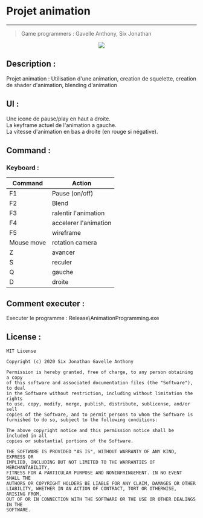 # Projet animation

-----

> Game programmers :
> Gavelle Anthony,
> Six Jonathan

<div style="text-align:center">
    <img src="screenshot/rendu.gif"/>
</div>

## Description :
Projet animation : Utilisation d'une animation, creation de squelette, creation de shader d'animation, blending d'animation

## UI :
Une icone de pause/play en haut a droite.  
La keyframe actuel de l'animation a gauche.  
La vitesse d'animation en bas a droite (en rouge si négative).

## Command :
### Keyboard :
Command         | Action
-------------   | -------------
F1              | Pause (on/off)
F2              | Blend
F3              | ralentir l'animation
F4              | accelerer l'animation
F5              | wireframe
Mouse move      | rotation camera
Z               | avancer
S               | reculer
Q               | gauche
D               | droite

## Comment executer : 
Executer le programme : Release\AnimationProgramming.exe

## License :

    MIT License

    Copyright (c) 2020 Six Jonathan Gavelle Anthony

    Permission is hereby granted, free of charge, to any person obtaining a copy
    of this software and associated documentation files (the "Software"), to deal
    in the Software without restriction, including without limitation the rights
    to use, copy, modify, merge, publish, distribute, sublicense, and/or sell
    copies of the Software, and to permit persons to whom the Software is
    furnished to do so, subject to the following conditions:

    The above copyright notice and this permission notice shall be included in all
    copies or substantial portions of the Software.

    THE SOFTWARE IS PROVIDED "AS IS", WITHOUT WARRANTY OF ANY KIND, EXPRESS OR
    IMPLIED, INCLUDING BUT NOT LIMITED TO THE WARRANTIES OF MERCHANTABILITY,
    FITNESS FOR A PARTICULAR PURPOSE AND NONINFRINGEMENT. IN NO EVENT SHALL THE
    AUTHORS OR COPYRIGHT HOLDERS BE LIABLE FOR ANY CLAIM, DAMAGES OR OTHER
    LIABILITY, WHETHER IN AN ACTION OF CONTRACT, TORT OR OTHERWISE, ARISING FROM,
    OUT OF OR IN CONNECTION WITH THE SOFTWARE OR THE USE OR OTHER DEALINGS IN THE
    SOFTWARE.
